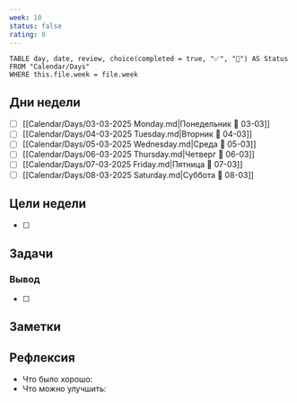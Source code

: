 ```yaml
---
week: 10
status: false
rating: 0
---
```


```dataview
TABLE day, date, review, choice(completed = true, "✅", "🔄") AS Status
FROM "Calendar/Days" 
WHERE this.file.week = file.week
```

## Дни недели

- [ ] [[Calendar/Days/03-03-2025 Monday.md|Понедельник 📅 03-03]]
- [ ] [[Calendar/Days/04-03-2025 Tuesday.md|Вторник 📅 04-03]]
- [ ] [[Calendar/Days/05-03-2025 Wednesday.md|Среда 📅 05-03]]
- [ ] [[Calendar/Days/06-03-2025 Thursday.md|Четверг 📅 06-03]]
- [ ] [[Calendar/Days/07-03-2025 Friday.md|Пятница 📅 07-03]]
- [ ] [[Calendar/Days/08-03-2025 Saturday.md|Суббота 📅 08-03]]

## Цели недели

- [ ]

## Задачи

### Вывод

- [ ]

## Заметки

## Рефлексия

- Что было хорошо:
- Что можно улучшить:
